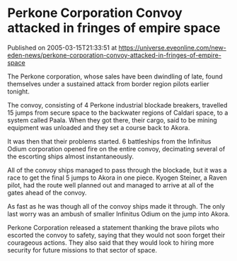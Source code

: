 # Perkone Corporation Convoy attacked in fringes of empire space
Published on 2005-03-15T21:33:51 at https://universe.eveonline.com/new-eden-news/perkone-corporation-convoy-attacked-in-fringes-of-empire-space

The Perkone corporation, whose sales have been dwindling of late, found themselves under a sustained attack from border region pilots earlier tonight.   
  
The convoy, consisting of 4 Perkone industrial blockade breakers, travelled 15 jumps from secure space to the backwater regions of Caldari space, to a system called Paala. When they got there, their cargo, said to be mining equipment was unloaded and they set a course back to Akora.   
  
It was then that their problems started. 6 battleships from the Infinitus Odium corporation opened fire on the entire convoy, decimating several of the escorting ships almost instantaneously.   
  
All of the convoy ships managed to pass through the blockade, but it was a race to get the final 5 jumps to Akora in one piece. Kyogen Steiner, a Raven pilot, had the route well planned out and managed to arrive at all of the gates ahead of the convoy.   
  
As fast as he was though all of the convoy ships made it through. The only last worry was an ambush of smaller Infinitus Odium on the jump into Akora.   
  
Perkone Corporation released a statement thanking the brave pilots who escorted the convoy to safety, saying that they would not soon forget their courageous actions. They also said that they would look to hiring more security for future missions to that sector of space.
